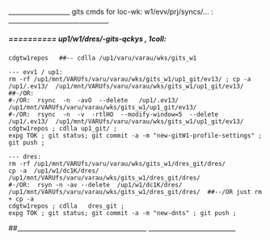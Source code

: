 ___________________ gits cmds for loc-wk: w1/evv/prj/syncs/... : _______________________________



#####  ==========  up1/w1/dres/-gits-qckys , 1coll:
    cdgtw1repos   ##-- cdlla /up1/varu/varau/wks/gits_w1

    --- evv1 / up1:
    rm -rf /up1/mnt/VARUfs/varu/varau/wks/gits_w1/up1_git/ev13/ ; cp -a  /up1/.ev13/  /up1/mnt/VARUfs/varu/varau/wks/gits_w1/up1_git/ev13/  ##-/OR:
    #-/OR:  rsync  -n  -avO  --delete   /up1/.ev13/  /up1/mnt/VARUfs/varu/varau/wks/gits_w1/up1_git/ev13/
    #-/OR:  rsync  -n  -v  -rtlHO  --modify-window=5  --delete   /up1/.ev13/  /up1/mnt/VARUfs/varu/varau/wks/gits_w1/up1_git/ev13/
    cdgtw1repos ; cdlla up1_git/ ;
    expg TOK ; git status; git commit -a -m "new-gitW1-profile-settings" ; git push ;
    
    --- dres:
    rm -rf /up1/mnt/VARUfs/varu/varau/wks/gits_w1/dres_git/dres/
    cp -a  /up1/w1/dc1K/dres/  /up1/mnt/VARUfs/varu/varau/wks/gits_w1/dres_git/dres/
    #-/OR:  rsyn -n -av --delete  /up1/w1/dc1K/dres/  /up1/mnt/VARUfs/varu/varau/wks/gits_w1/dres_git/dres/  ##--/OR just rm + cp -a
    cdgtw1repos ; cdlla   dres_git ;
    expg TOK ; git status; git commit -a -m "new-dnts" ; git push ;
##________________________________________  ___________________________

